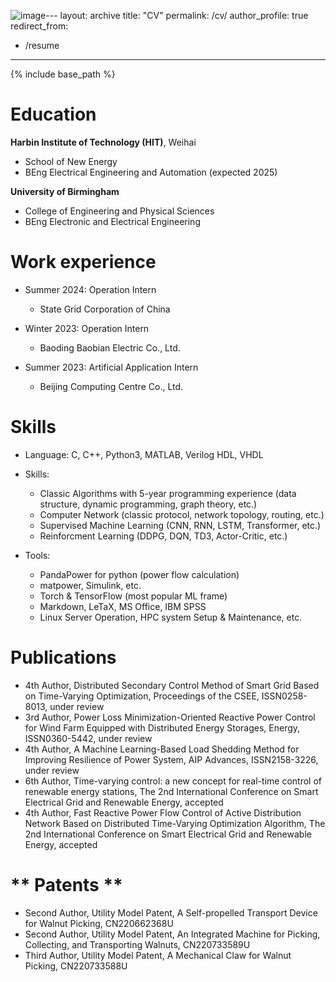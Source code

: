 ![image](https://github.com/user-attachments/assets/0c5642da-2725-4d3e-8d8a-e6929b54bb62)---
layout: archive
title: "CV"
permalink: /cv/
author_profile: true
redirect_from:
  - /resume
---

{% include base_path %}

Education
======
**Harbin Institute of Technology (HIT)**, Weihai  
- School of New Energy  
- BEng Electrical Engineering and Automation (expected 2025)  

**University of Birmingham**
- College of Engineering and Physical Sciences  
- BEng Electronic and Electrical Engineering  

Work experience
======
* Summer 2024: Operation Intern
  * State Grid Corporation of China

* Winter 2023: Operation Intern
  * Baoding Baobian Electric Co., Ltd.

* Summer 2023: Artificial Application Intern 
  * Beijing Computing Centre Co., Ltd.   
  
Skills
======
* Language: C, C++, Python3, MATLAB, Verilog HDL, VHDL  
* Skills:
  * Classic Algorithms with 5-year programming experience (data structure, dynamic programming, graph theory, etc.)  
  * Computer Network (classic protocol, network topology, routing, etc.)  
  * Supervised Machine Learning (CNN, RNN, LSTM, Transformer, etc.)  
  * Reinforcment Learning (DDPG, DQN, TD3, Actor-Critic, etc.)  

* Tools:  
  * PandaPower for python (power flow calculation)  
  * matpower, Simulink, etc.  
  * Torch & TensorFlow (most popular ML frame)  
  * Markdown, LeTaX, MS Office, IBM SPSS  
  * Linux Server Operation, HPC system Setup & Maintenance, etc.   

Publications
======  
 * 4th Author, Distributed Secondary Control Method of Smart Grid Based on Time-Varying Optimization, Proceedings of the CSEE, ISSN0258-8013, under review  
 * 3rd Author, Power Loss Minimization-Oriented Reactive Power Control for Wind Farm Equipped with Distributed Energy Storages, Energy, ISSN0360-5442, under review  
 * 4th Author, A Machine Learning-Based Load Shedding Method for Improving Resilience of Power System, AIP Advances, ISSN2158-3226, under review  
 * 6th Author, Time-varying control: a new concept for real-time control of renewable energy stations, The 2nd International Conference on Smart Electrical Grid and Renewable Energy, accepted  
 * 4th Author, Fast Reactive Power Flow Control of Active Distribution Network Based on Distributed Time-Varying Optimization Algorithm, The 2nd International Conference on Smart Electrical Grid and Renewable Energy, accepted

** Patents **
======  
* Second Author, Utility Model Patent, A Self-propelled Transport Device for Walnut Picking, CN220662368U  
* Second Author, Utility Model Patent, An Integrated Machine for Picking, Collecting, and Transporting Walnuts, CN220733589U  
* Third Author, Utility Model Patent, A Mechanical Claw for Walnut Picking, CN220733588U  
